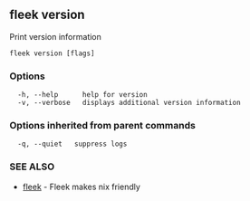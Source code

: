 ## fleek version

Print version information

```
fleek version [flags]
```

### Options

```
  -h, --help      help for version
  -v, --verbose   displays additional version information
```

### Options inherited from parent commands

```
  -q, --quiet   suppress logs
```

### SEE ALSO

* [fleek](fleek.md)	 - Fleek makes nix friendly

